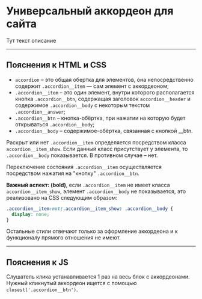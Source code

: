 # Универсальный аккордеон для сайта
Тут текст описание
____
## Пояснения к HTML и CSS
* `accordion` – это общая обертка для элементов, она непосредственно содержит `.accordion__item` — сам элемент с аккордеоном;
* `.accordion__item` – это один элемент, внутри которого располагается кнопка `.accordion__btn`, содержащая заголовок `accordion__header` и содержимое `.accordion__body` с некоторым текстом `.accordion__answer`;
* `.accordion__btn` – кнопка-обёртка, при нажатии на которую будет открываться `.accordion__body`;
* `.accordion__body` – содержимое-обёртка, связанная с кнопкой __btn.

Раскрыт или нет `.accordion__item` определяется посредством класса `accordion__item_show`. Если данный класс присутствует у элемента, то `.accordion__body` показывается. В противном случае – нет.

Переключение состояния `.accordion__item` осуществляется посредством нажатия на "кнопку" `.accordion__btn`.

__Важный аспект: (bold)__, если `.accordion__item` не имеет класса `accordion__item_show`, элемент `.accordion__body` не показывается, это реализовано на CSS следующим образом:

```css
.accordion__item:not(.accordion__item_show) .accordion__body {
  display: none;
}
```

Остальные стили отвечают только за оформление аккордеона и к функционалу прямого отношения не имеют.


___
## Пояснения к JS
Слушатель клика устанавливается 1 раз на весь блок с аккордеонами. Нужный кликнутый аккордеон ищется с помощью `closest('.accordion__btn')`.




